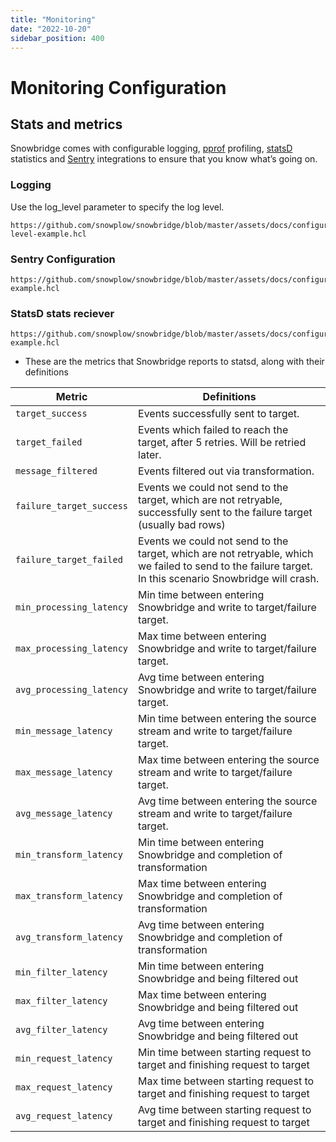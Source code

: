 ```yaml
---
title: "Monitoring"
date: "2022-10-20"
sidebar_position: 400
---
```


# Monitoring Configuration

## Stats and metrics

Snowbridge comes with configurable logging, [pprof](https://github.com/google/pprof) profiling, [statsD](https://www.datadoghq.com/statsd-monitoring) statistics and [Sentry](https://sentry.io/welcome/) integrations to ensure that you know what’s going on.

### Logging

Use the log_level parameter to specify the log level.

```hcl reference
https://github.com/snowplow/snowbridge/blob/master/assets/docs/configuration/monitoring/log-level-example.hcl
```

### Sentry Configuration

```hcl reference
https://github.com/snowplow/snowbridge/blob/master/assets/docs/configuration/monitoring/sentry-example.hcl
```
### StatsD stats reciever 

```hcl reference
https://github.com/snowplow/snowbridge/blob/master/assets/docs/configuration/monitoring/statsd-example.hcl
```

* These are the metrics that Snowbridge reports to statsd, along with their definitions

| Metric                   | Definitions                                                                                                                                             |
|--------------------------|---------------------------------------------------------------------------------------------------------------------------------------------------------|
| `target_success`         | Events successfully sent to target.                                                                                                                     |
| `target_failed`          | Events which failed to reach the target, after 5 retries. Will be retried later.                                                                        |
| `message_filtered`       | Events filtered out via transformation.                                                                                                                 |
| `failure_target_success` | Events we could not send to the target, which are not retryable, successfully sent to the failure target (usually bad rows)                             |
| `failure_target_failed`  | Events we could not send to the target, which are not retryable, which we failed to send to the failure target. In this scenario Snowbridge will crash. |
| `min_processing_latency` | Min time between entering Snowbridge and write to target/failure target.                                                                                |
| `max_processing_latency` | Max time between entering Snowbridge and write to target/failure target.                                                                                |
| `avg_processing_latency` | Avg time between entering Snowbridge and write to target/failure target.                                                                                |
| `min_message_latency`    | Min time between entering the source stream and write to target/failure target.                                                                         |
| `max_message_latency`    | Max time between entering the source stream and write to target/failure target.                                                                         |
| `avg_message_latency`    | Avg time between entering the source stream and write to target/failure target.                                                                         |
| `min_transform_latency`  | Min time between entering Snowbridge and completion of transformation                                                                                   |
| `max_transform_latency`  | Max time between entering Snowbridge and completion of transformation                                                                                   |
| `avg_transform_latency`  | Avg time between entering Snowbridge and completion of transformation                                                                                   |
| `min_filter_latency`     | Min time between entering Snowbridge and being filtered out                                                                                             |
| `max_filter_latency`     | Max time between entering Snowbridge and being filtered out                                                                                             |
| `avg_filter_latency`     | Avg time between entering Snowbridge and being filtered out                                                                                             |
| `min_request_latency`    | Min time between starting request to target and finishing request to target                                                                             |
| `max_request_latency`    | Max time between starting request to target and finishing request to target                                                                             |
| `avg_request_latency`    | Avg time between starting request to target and finishing request to target                                                                             |
